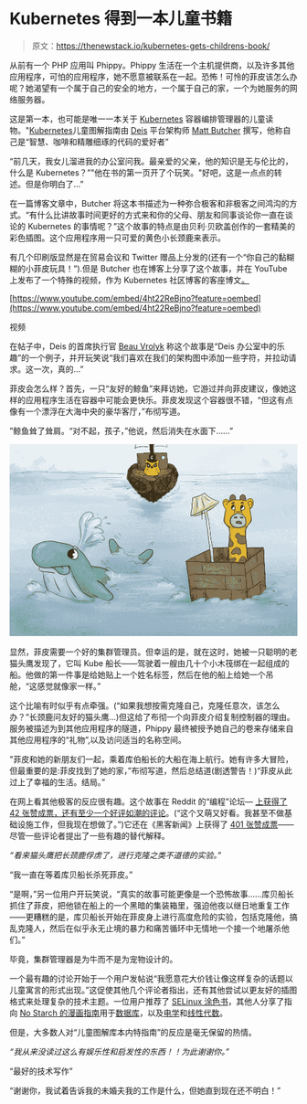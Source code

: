 # Kubernetes 得到一本儿童书籍

> 原文：<https://thenewstack.io/kubernetes-gets-childrens-book/>

从前有一个 PHP 应用叫 Phippy。Phippy 生活在一个主机提供商，以及许多其他应用程序，可怕的应用程序，她不愿意被联系在一起。恐怖！可怜的菲皮该怎么办呢？她渴望有一个属于自己的安全的地方，一个属于自己的家，一个为她服务的网络服务器。

这是第一本，也可能是唯一一本关于 [Kubernetes](/category/kubernetes/) 容器编排管理器的儿童读物。"[Kubernetes](https://deis.com/blog/2016/kubernetes-illustrated-guide/)儿童图解指南由 [Deis](http://deis.io/) 平台架构师 [Matt Butcher](https://github.com/technosophos) 撰写，他称自己是“智慧、咖啡和精雕细琢的代码的爱好者”

“前几天，我女儿溜进我的办公室问我。最亲爱的父亲，他的知识是无与伦比的，什么是 Kubernetes？”"他在书的第一页开了个玩笑。"好吧，这是一点点的转述。但是你明白了…”

在一篇博客文章中，Butcher 将这本书描述为一种弥合极客和非极客之间鸿沟的方式。“有什么比讲故事时间更好的方式来和你的父母、朋友和同事谈论你一直在谈论的 Kubernetes 的事情呢？”这个故事的特点是由贝利·贝欧盖创作的一套精美的彩色插图。这个应用程序用一只可爱的黄色小长颈鹿来表示。

有几个印刷版显然是在贸易会议和 Twitter 赠品上分发的(还有一个“你自己的黏糊糊的小菲皮玩具！”).但是 Butcher 也在博客上分享了这个故事，并在 YouTube 上发布了一个特殊的视频，作为 Kubernetes 社区博客的客座博文[。](http://blog.kubernetes.io/2016/06/illustrated-childrens-guide-to-kubernetes.html)

[https://www.youtube.com/embed/4ht22ReBjno?feature=oembed](https://www.youtube.com/embed/4ht22ReBjno?feature=oembed)

视频

在帖子中，Deis 的首席执行官 [Beau Vrolyk](https://www.linkedin.com/in/beau-vrolyk-4879a25) 称这个故事是“Deis 办公室中的乐趣”的一个例子，并开玩笑说“我们喜欢在我们的架构图中添加一些字符，并拉动请求。这一次，真的…”

菲皮会怎么样？首先，一只“友好的鲸鱼”来拜访她，它游过并向菲皮建议，像她这样的应用程序生活在容器中可能会更快乐。菲皮发现这个容器很不错，“但这有点像有一个漂浮在大海中央的豪华客厅，”布彻写道。

”鲸鱼耸了耸肩。“对不起，孩子，”他说，然后消失在水面下……”

![A whale shrugs in the Children's Illustrated Guide to Kubernetes](img/2605d1d58e7fdb0644411104e9bb649f.png)

显然，菲皮需要一个好的集群管理员。但幸运的是，就在这时，她被一只聪明的老猫头鹰发现了，它叫 Kube 船长——驾驶着一艘由几十个小木筏绑在一起组成的船。他做的第一件事是给她贴上一个姓名标签，然后在他的船上给她一个吊舱，“这感觉就像家一样。”

这个比喻有时似乎有点牵强。(“如果我想按需克隆自己，克隆任意次，该怎么办？”长颈鹿问友好的猫头鹰…)但这给了布彻一个向菲皮介绍复制控制器的理由。服务被描述为到其他应用程序的隧道，Phippy 最终被授予她自己的卷来存储来自其他应用程序的“礼物”,以及访问适当的名称空间。

"菲皮和她的新朋友们一起，乘着库伯船长的大船在海上航行。她有许多大冒险，但最重要的是:菲皮找到了她的家，”布彻写道，然后总结道(剧透警告！)“菲皮从此过上了幸福的生活。结局。”

在网上看其他极客的反应很有趣。这个故事在 Reddit 的“编程”论坛— [上获得了 42 张赞成票，还有至少一个好评如潮的评论](https://www.reddit.com/r/programming/comments/4okv7h/the_childrens_illustrated_guide_to_kubernetes/)。(“这个又萌又好看。我甚至不做基础设施工作，但我现在想做了。”)它还在《黑客新闻》上获得了 [401 张赞成票](https://news.ycombinator.com/item?id=11922299)——尽管一些评论者提出了一些有趣的替代解释。

*“看来猫头鹰把长颈鹿俘虏了，进行克隆之类不道德的实验。”*

“我一直在等着库贝船长杀死菲皮。”

“是啊，”另一位用户开玩笑说，“真实的故事可能更像是一个恐怖故事……库贝船长抓住了菲皮，把他锁在船上的一个黑暗的集装箱里，强迫他夜以继日地重复工作——更糟糕的是，库贝船长开始在菲皮身上进行高度危险的实验，包括克隆他，搞乱克隆人，然后在似乎永无止境的暴力和痛苦循环中无情地一个接一个地屠杀他们。”

毕竟，集群管理器是为牛而不是为宠物设计的。

一个最有趣的讨论开始于一个用户发帖说“我愿意花大价钱让像这样复杂的话题以儿童寓言的形式出现。”这促使其他几个评论者指出，还有其他尝试以更友好的插图格式来处理复杂的技术主题。一位用户推荐了 [SELinux 涂色书](https://github.com/mairin/selinux-coloring-book)，其他人分享了指向 [No Starch 的漫画指南](https://www.nostarch.com/manga)用于[数据库](https://www.nostarch.com/mg_databases.htm)，以及[电学](https://www.nostarch.com/mg_electricity.htm)和[线性代数](https://www.nostarch.com/linearalgebra)。

但是，大多数人对“儿童图解库本内特指南”的反应是毫无保留的热情。

*“我从来没读过这么有娱乐性和启发性的东西！！为此谢谢你。”*

“最好的技术写作”

“谢谢你，我试着告诉我的未婚夫我的工作是什么，但她直到现在还不明白！”

<svg xmlns:xlink="http://www.w3.org/1999/xlink" viewBox="0 0 68 31" version="1.1"><title>Group</title> <desc>Created with Sketch.</desc></svg>